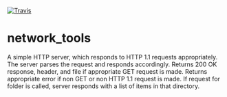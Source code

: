 [![Travis](https://travis-ci.org/bm5w/network_tools.svg?branch=http2)](https://travis-ci.org/bm5w/network_tools.svg?branch=http2)
# network_tools
A simple HTTP server, which responds to HTTP 1.1 requests appropriately.
The server parses the request and responds accordingly.
Returns 200 OK response, header, and file if appropriate GET request is made.
Returns appropriate error if non GET or non HTTP 1.1 request is made.
If request for folder is called, server responds with a list of items
in that directory.

